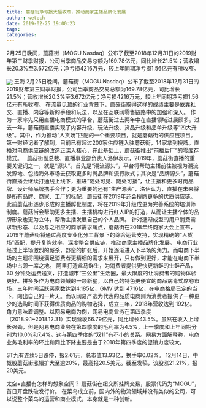```yaml
---
title: 蘑菇街净亏损大幅收窄，推动商家主播品牌化发展
author: wetech
date: 2019-02-25 19:00:23
tags: 
categories: 
---
```

2月25日晚间，蘑菇街（MOGU.Nasdaq）公布了截至2018年12月31日的2019财年第三财季财报，公司当季商品交易总额为169.78亿元，同比增长21.5%；营收增长20.3%至3.672亿元；净亏损4216万元，较上年同期净亏损1.56亿元有所收窄。
<!-- more -->
<img align="center" border="0" src="https://imgcdn.yicai.com/uppics/images/2019/02/6c9c9d5f233cd2b3cdbabf8240631dd5.jpg" />
王海
2月25日晚间，蘑菇街（MOGU.Nasdaq）公布了截至2018年12月31日的2019财年第三财季财报，公司当季商品交易总额为169.78亿元，同比增长21.5%；营收增长20.3%至3.672亿元；净亏损4216万元，较上年同期净亏损1.56亿元有所收窄。
在流量见顶的行业背景下，蘑菇街取得这样的成绩主要是依靠社交、直播、内容等新的手段和玩法，以及在互联网零售链路中的加强和深入。
作为一家率先采用直播电商模式的平台，蘑菇街过去两年中在直播领域进展颇多。过去一年，蘑菇街直播实现了内容升级、玩法升级、货品升级和品单升级等“四大升级”。其中，作为推动“人货场”匹配的一个重要项目，就是蘑菇街的供应链项目。第一财经记者了解到，目前已有超过200家供应链入驻蘑菇街，14家拿到授牌。直播对电商供应链的改造正深入核心，在此基础上，蘑菇街推出“前播后厂”的零库存模式。
 
蘑菇街副总裁、直播事业部负责人洛伊表示，2019年，蘑菇街直播的重要关键词之一，就是“源头”。首先是“潮流源头”，平台将帮助主播前往被视为潮流发源地、包括海外市场去获取更多时尚品牌和流行款式；其次是“品牌源头”，蘑菇街直播会继续打通线上线下，推进“随处可见、随处可播”，让主播和更多时尚品牌、设计师品牌携手合作；更为重要的还有“生产源头”，洛伊认为，直播在未来将是所有品牌、商家、工厂的标配，蘑菇街在2019年还会授牌更多的优质供应链。
此前蘑菇街逐步形成的主播孵化制度，将在2019年升级成更为完善系统的培训师制度。蘑菇街会帮助更多主播、主播机构进行红人IP的打造，从而让主播个体的品牌形象也更为立体，帮助主播发展自己的个人品牌。
针对逐渐成型的用户消费需求新形态、以及与之相应的商家需求痛点，蘑菇街在2018年终商家大会上宣布，2019年蘑菇街将通过高度专业化分工背景下的综合运营支持，实现精确的“人货场”匹配，提升复购效率，深度整合供应链，推动商家主播品牌化发展。
电商行业经过上半场激烈的厮杀，野蛮的扩张后，开始逐渐进入下半场的角力。而电商下半场的主题将围绕满足消费者更精细的需求来展开，只有做到更好，才能在电商下半场中占领一席之地。
阿里打造盒马鲜生，为消费者提供更快更新鲜的生鲜产品，30 分钟免运费送货，打造城市“三公里”生活圈，最大限度的让消费者的购物体验更好。拼多多作为电商领域的一颗新星，以自己的特色更便宜的商品病毒式席卷市场，三年时间活跃买家数达到4.185亿，GMV 达到 4716亿，在电商格局已定的当下，闯出自己的一片天。而以网易严选为代表的品质电商则为消费者提供了一种更少的选购时间下获得优质商品的购物选择，成立三年，2018年营收达到 192亿。
角力意味着调整。以网易电商为例，网易电商业务在第四季度（2018.9.1~2018.12.31）实现营收66.79亿元，同比增长43.5%。虽然在收入上增长强劲，但是网易电商业务在第四季度的毛利率为4.5%，上一季度和上年同期分别为10.0%和7.4%。这与第四季度的“双11”有不小的关系。网易方面解释称，电商业务毛利率的环比和同比下降主要是由于2018年第四季度的促销力度较大。
 
 
ST九有连续5日跌停，报2.61元，总市值13.93亿，换手率0.02%。
12月14日，中概股蘑菇街涨幅扩大至逾20%，最高报20.5美元。截至发稿，该股涨21.21%，报20美元。
太空+直播有怎样的想象空间？
蘑菇街在纽交所挂牌交易，股票代码为“MOGU”，首日开盘跌破发行价。
在菜鸟成立前，国内外的物流领域并没有类似的公司，可以说整个菜鸟的运营和商业模式，本身就是一种创新。

